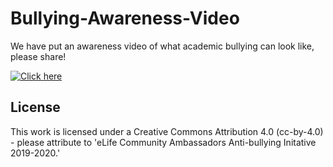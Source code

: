 # Bullying-Awareness-Video

We have put  an awareness video of what academic bullying can look like, please share!

[![Click here](http://img.youtube.com/vi/aLUo3QjSmQ8/0.jpg)](https://youtu.be/aLUo3QjSmQ8)


## License

This work is licensed under a Creative Commons Attribution 4.0 (cc-by-4.0) - please attribute to 'eLife Community Ambassadors Anti-bullying Initative 2019-2020.'
